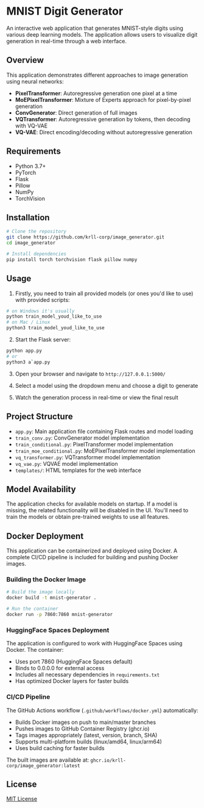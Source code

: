 # MNIST Digit Generator

An interactive web application that generates MNIST-style digits using various deep learning models. The application allows users to visualize digit generation in real-time through a web interface.

## Overview

This application demonstrates different approaches to image generation using neural networks:

- **PixelTransformer**: Autoregressive generation one pixel at a time
- **MoEPixelTransformer**: Mixture of Experts approach for pixel-by-pixel generation
- **ConvGenerator**: Direct generation of full images
- **VQTransformer**: Autoregressive generation by tokens, then decoding with VQ-VAE
- **VQ-VAE**: Direct encoding/decoding without autoregressive generation

## Requirements

- Python 3.7+
- PyTorch
- Flask
- Pillow
- NumPy
- TorchVision

## Installation

```bash
# Clone the repository
git clone https://github.com/krll-corp/image_generator.git
cd image_generator

# Install dependencies
pip install torch torchvision flask pillow numpy
```

## Usage

1. Firstly, you need to train all provided models (or ones you'd like to use) with provided scripts:

```bash
# on Windows it's usually
python train_model_youd_like_to_use
# on Mac / Linux
python3 train_model_youd_like_to_use
```

2. Start the Flask server:
```bash
python app.py
# or
python3 a`app.py
```

3. Open your browser and navigate to `http://127.0.0.1:5000/`

4. Select a model using the dropdown menu and choose a digit to generate

5. Watch the generation process in real-time or view the final result

## Project Structure

- `app.py`: Main application file containing Flask routes and model loading
- `train_conv.py`: ConvGenerator model implementation
- `train_conditional.py`: PixelTransformer model implementation
- `train_moe_conditional.py`: MoEPixelTransformer model implementation
- `vq_transformer.py`: VQTransformer model implementation
- `vq_vae.py`: VQVAE model implementation
- `templates/`: HTML templates for the web interface

## Model Availability

The application checks for available models on startup. If a model is missing, the related functionality will be disabled in the UI. You'll need to train the models or obtain pre-trained weights to use all features.

## Docker Deployment

This application can be containerized and deployed using Docker. A complete CI/CD pipeline is included for building and pushing Docker images.

### Building the Docker Image

```bash
# Build the image locally
docker build -t mnist-generator .

# Run the container
docker run -p 7860:7860 mnist-generator
```

### HuggingFace Spaces Deployment

The application is configured to work with HuggingFace Spaces using Docker. The container:

- Uses port 7860 (HuggingFace Spaces default)
- Binds to 0.0.0.0 for external access
- Includes all necessary dependencies in `requirements.txt`
- Has optimized Docker layers for faster builds

### CI/CD Pipeline

The GitHub Actions workflow (`.github/workflows/docker.yml`) automatically:

- Builds Docker images on push to main/master branches
- Pushes images to GitHub Container Registry (ghcr.io)
- Tags images appropriately (latest, version, branch, SHA)
- Supports multi-platform builds (linux/amd64, linux/arm64)
- Uses build caching for faster builds

The built images are available at: `ghcr.io/krll-corp/image_generator:latest`

## License

[MIT License](https://opensource.org/licenses/MIT)
